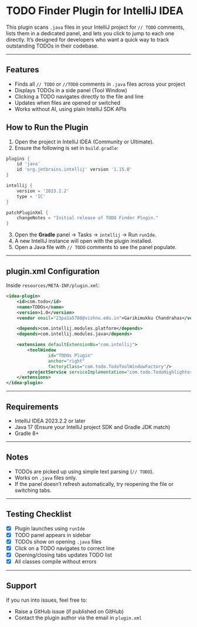 # TODO Finder Plugin for IntelliJ IDEA

This plugin scans `.java` files in your IntelliJ project for `// TODO` comments, lists them in a dedicated panel, and lets you click to jump to each one directly. It’s designed for developers who want a quick way to track outstanding TODOs in their codebase.

---

##  Features

-  Finds all `// TODO` or `//TODO` comments in `.java` files across your project
-  Displays TODOs in a side panel (Tool Window)
-  Clicking a TODO navigates directly to the file and line
-  Updates when files are opened or switched
-  Works without AI, using plain IntelliJ SDK APIs


## How to Run the Plugin

1. Open the project in IntelliJ IDEA (Community or Ultimate).
2. Ensure the following is set in `build.gradle`:

```groovy
plugins {
    id 'java'
    id 'org.jetbrains.intellij' version '1.15.0'
}

intellij {
    version = '2023.2.2'
    type = 'IC'
}

patchPluginXml {
    changeNotes = "Initial release of TODO Finder Plugin."
}
```

3. Open the **Gradle** panel → Tasks → `intellij` → Run `runIde`.
4. A new IntelliJ instance will open with the plugin installed.
5. Open a Java file with `// TODO` comments to see the panel populate.

---

##  plugin.xml Configuration

Inside `resources/META-INF/plugin.xml`:

```xml
<idea-plugin>
    <id>com.todo</id>
    <name>TODOs</name>
    <version>1.0</version>
    <vendor email="23pa1a5708@vishnu.edu.in">Garikimukku Chandrahas</vendor>

    <depends>com.intellij.modules.platform</depends>
    <depends>com.intellij.modules.java</depends>

    <extensions defaultExtensionNs="com.intellij">
        <toolWindow
                id="TODOs Plugin"
                anchor="right"
                factoryClass="com.todo.TodoToolWindowFactory"/>
        <projectService serviceImplementation="com.todo.TodoHighlighter"/>
    </extensions>
</idea-plugin>

```

---

## Requirements

- IntelliJ IDEA 2023.2.2 or later
- Java 17 (Ensure your IntelliJ project SDK and Gradle JDK match)
- Gradle 8+

---

## Notes

- TODOs are picked up using simple text parsing (`// TODO`).
- Works on `.java` files only.
- If the panel doesn’t refresh automatically, try reopening the file or switching tabs.

---

##  Testing Checklist

- [x] Plugin launches using `runIde`
- [x] TODO panel appears in sidebar
- [x] TODOs show on opening `.java` files
- [x] Click on a TODO navigates to correct line
- [x] Opening/closing tabs updates TODO list
- [x] All classes compile without errors

---

## Support

If you run into issues, feel free to:
- Raise a GitHub issue (if published on GitHub)
- Contact the plugin author via the email in `plugin.xml`